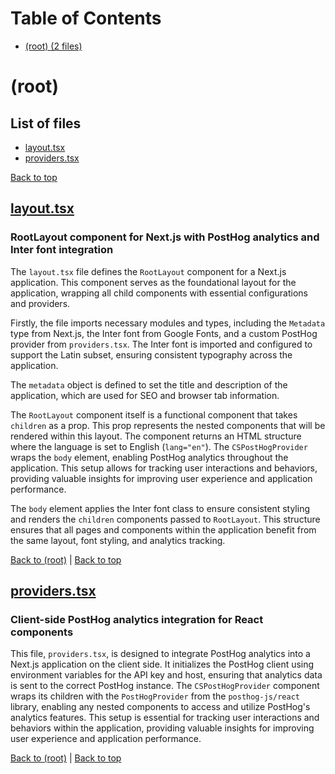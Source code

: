 # Table of Contents

- [(root) (2 files)](#root)
# (root)

## List of files

- [layout.tsx](#layouttsx)
- [providers.tsx](#providerstsx)

[Back to top](#table-of-contents)

## [layout.tsx](layout.tsx)

### RootLayout component for Next.js with PostHog analytics and Inter font integration

The `layout.tsx` file defines the `RootLayout` component for a Next.js application. This component serves as the foundational layout for the application, wrapping all child components with essential configurations and providers.

Firstly, the file imports necessary modules and types, including the `Metadata` type from Next.js, the Inter font from Google Fonts, and a custom PostHog provider from `providers.tsx`. The Inter font is imported and configured to support the Latin subset, ensuring consistent typography across the application.

The `metadata` object is defined to set the title and description of the application, which are used for SEO and browser tab information.

The `RootLayout` component itself is a functional component that takes `children` as a prop. This prop represents the nested components that will be rendered within this layout. The component returns an HTML structure where the language is set to English (`lang="en"`). The `CSPostHogProvider` wraps the `body` element, enabling PostHog analytics throughout the application. This setup allows for tracking user interactions and behaviors, providing valuable insights for improving user experience and application performance.

The `body` element applies the Inter font class to ensure consistent styling and renders the `children` components passed to `RootLayout`. This structure ensures that all pages and components within the application benefit from the same layout, font styling, and analytics tracking.

[Back to (root)](#root) | [Back to top](#table-of-contents)

## [providers.tsx](providers.tsx)

### Client-side PostHog analytics integration for React components

This file, `providers.tsx`, is designed to integrate PostHog analytics into a Next.js application on the client side. It initializes the PostHog client using environment variables for the API key and host, ensuring that analytics data is sent to the correct PostHog instance. The `CSPostHogProvider` component wraps its children with the `PostHogProvider` from the `posthog-js/react` library, enabling any nested components to access and utilize PostHog's analytics features. This setup is essential for tracking user interactions and behaviors within the application, providing valuable insights for improving user experience and application performance.

[Back to (root)](#root) | [Back to top](#table-of-contents)

